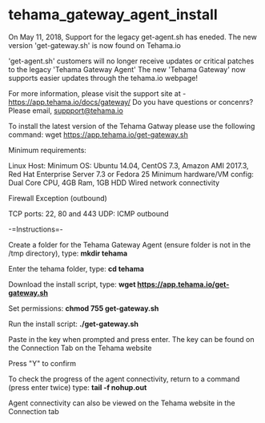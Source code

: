 # tehama_gateway_agent_install

On May 11, 2018, Support for the legacy get-agent.sh has eneded.
The new version 'get-gateway.sh' is now found on Tehama.io

'get-agent.sh' customers will no longer receive updates or critical patches to the legacy 'Tehama Gateway Agent'
The new 'Tehama Gateway' now supports easier updates through the tehama.io webpage!

For more information, please visit the support site at - https://app.tehama.io/docs/gateway/
Do you have questions or concenrs?  Please email, suppport@tehama.io

To install the latest version of the Tehama Gatway please use the following command:
wget https://app.tehama.io/get-gateway.sh



Minimum requirements: 

Linux Host:
Minimum OS:  Ubuntu 14.04, CentOS 7.3, Amazon AMI 2017.3, Red Hat Enterprise Server 7.3 or Fedora 25 
Minimum hardware/VM config:  Dual Core CPU, 4GB Ram, 1GB HDD 
Wired network connectivity

Firewall Exception (outbound)

TCP ports: 22, 80 and 443
UDP:  ICMP outbound 

-=Instructions=-

Create a folder for the Tehama Gateway Agent (ensure folder is not in the /tmp directory), type:   <b>mkdir tehama</b>

Enter the tehama folder, type:   <b>cd tehama</b>

Download the install script, type:  <b>wget https://app.tehama.io/get-gateway.sh</b>

Set permissions:   <b>chmod 755 get-gateway.sh</b>

Run the install script:   <b>./get-gateway.sh</b>

Paste in the key when prompted and press enter.  The key can be found on the Connection Tab on the Tehama website

Press "Y" to confirm

To check the progress of the agent connectivity, return to a command (press enter twice) type:   <b>tail -f nohup.out</b>

Agent connectivity can also be viewed on the Tehama website in the Connection tab
